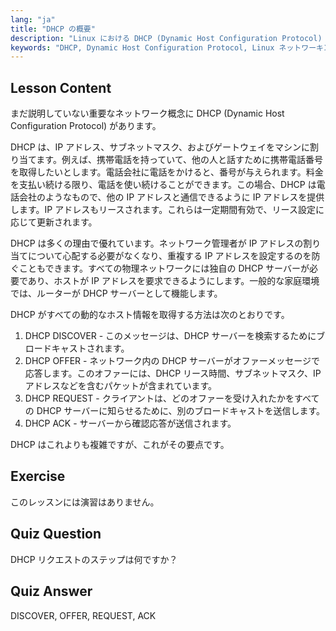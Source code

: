 ```yaml
---
lang: "ja"
title: "DHCP の概要"
description: "Linux における DHCP (Dynamic Host Configuration Protocol) について学びます。DHCP がどのように IP アドレスを割り当てるか、そしてその 4 段階のプロセスを理解します。Linux ネットワーキングの旅を始めましょう！"
keywords: "DHCP, Dynamic Host Configuration Protocol, Linux ネットワーキング，IP アドレス，DHCP チュートリアル，初心者，ガイド"
---
```


## Lesson Content

まだ説明していない重要なネットワーク概念に DHCP (Dynamic Host Configuration Protocol) があります。

DHCP は、IP アドレス、サブネットマスク、およびゲートウェイをマシンに割り当てます。例えば、携帯電話を持っていて、他の人と話すために携帯電話番号を取得したいとします。電話会社に電話をかけると、番号が与えられます。料金を支払い続ける限り、電話を使い続けることができます。この場合、DHCP は電話会社のようなもので、他の IP アドレスと通信できるように IP アドレスを提供します。IP アドレスもリースされます。これらは一定期間有効で、リース設定に応じて更新されます。

DHCP は多くの理由で優れています。ネットワーク管理者が IP アドレスの割り当てについて心配する必要がなくなり、重複する IP アドレスを設定するのを防ぐこともできます。すべての物理ネットワークには独自の DHCP サーバーが必要であり、ホストが IP アドレスを要求できるようにします。一般的な家庭環境では、ルーターが DHCP サーバーとして機能します。

DHCP がすべての動的なホスト情報を取得する方法は次のとおりです。

1. DHCP DISCOVER - このメッセージは、DHCP サーバーを検索するためにブロードキャストされます。
2. DHCP OFFER - ネットワーク内の DHCP サーバーがオファーメッセージで応答します。このオファーには、DHCP リース時間、サブネットマスク、IP アドレスなどを含むパケットが含まれています。
3. DHCP REQUEST - クライアントは、どのオファーを受け入れたかをすべての DHCP サーバーに知らせるために、別のブロードキャストを送信します。
4. DHCP ACK - サーバーから確認応答が送信されます。

DHCP はこれよりも複雑ですが、これがその要点です。

## Exercise

このレッスンには演習はありません。

## Quiz Question

DHCP リクエストのステップは何ですか？

## Quiz Answer

DISCOVER, OFFER, REQUEST, ACK
